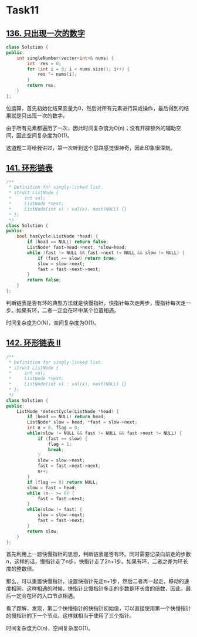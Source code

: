 # Task11

## [136. 只出现一次的数字](https://leetcode-cn.com/problems/single-number/)

```c++
class Solution {
public:
    int singleNumber(vector<int>& nums) {
        int  res = 0;
        for (int i = 0; i < nums.size(); i++) {
            res ^= nums[i];
        }
        return res;
    }
};
```

位运算，首先初始化结果变量为0，然后对所有元素进行异或操作，最后得到的结果就是只出现一次的数字。

由于所有元素都遍历了一次，因此时间复杂度为O(n)；没有开辟额外的辅助空间，因此空间复杂度为O(1)。

这道题二哥给我讲过，第一次听到这个思路感觉很神奇，因此印象很深刻。

## [141. 环形链表](https://leetcode-cn.com/problems/linked-list-cycle/)

```c++
/**
 * Definition for singly-linked list.
 * struct ListNode {
 *     int val;
 *     ListNode *next;
 *     ListNode(int x) : val(x), next(NULL) {}
 * };
 */
class Solution {
public:
    bool hasCycle(ListNode *head) {
        if (head == NULL) return false;
        ListNode* fast=head->next, *slow=head;
        while (fast != NULL && fast->next != NULL && slow != NULL) {
            if (fast == slow) return true;
            slow = slow->next;
            fast = fast->next->next;
        }
        return false;
    }
};
```

判断链表是否有环的典型方法就是快慢指针，快指针每次走两步，慢指针每次走一步。如果有环，二者一定会在环中某个位置相遇。

时间复杂度为O(N)，空间复杂度为O(1)。

## [142. 环形链表 II](https://leetcode-cn.com/problems/linked-list-cycle-ii/)

```c++
/**
 * Definition for singly-linked list.
 * struct ListNode {
 *     int val;
 *     ListNode *next;
 *     ListNode(int x) : val(x), next(NULL) {}
 * };
 */
class Solution {
public:
    ListNode *detectCycle(ListNode *head) {
        if (head == NULL) return head;
        ListNode* slow = head, *fast = slow->next;
        int n = 0, flag = 0;
        while(slow != NULL && fast != NULL && fast->next != NULL) {
            if (fast == slow) {
                flag = 1;
                break;
            }
            slow = slow->next;
            fast = fast->next->next;
            n++;
        }
        if (flag == 0) return NULL;
        slow = fast = head;
        while (n-- >= 0) {
            fast = fast->next;
        }
        while(slow != fast) {
            slow = slow->next;
            fast = fast->next;
        }
        return slow;
    }
};
```

首先利用上一题快慢指针的思想，判断链表是否有环。同时需要记录向前走的步数n，这样的话，慢指针走了n步，快指针走了2n+1步。如果有环，二者之差为环长度的整数倍。

那么，可以重置快慢指针，设置快指针先走n+1步，然后二者再一起走，移动的速度相同。这样相遇的时候，快指针比慢指针多走的步数是环长度的倍数，因此，最后一定会在环的入口节点相遇。

看了题解，发现，第二个快慢指针的快指针初始值，可以直接使用第一个快慢指针的慢指针的下一个节点。这样就相当于使用了三个指针。

时间复杂度为O(n)，空间复杂度O(1)。